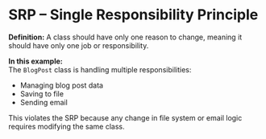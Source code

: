# SRP – Single Responsibility Principle

**Definition:** A class should have only one reason to change, meaning it should have only one job or responsibility.

**In this example:**  
The `BlogPost` class is handling multiple responsibilities:
- Managing blog post data
- Saving to file
- Sending email

This violates the SRP because any change in file system or email logic requires modifying the same class.
